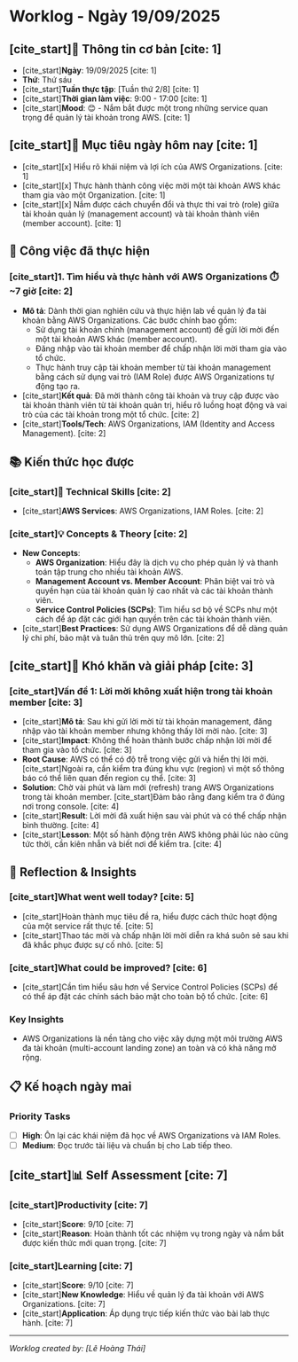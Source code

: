 # Worklog - Ngày 19/09/2025

## [cite_start]📅 **Thông tin cơ bản** [cite: 1]
* [cite_start]**Ngày**: 19/09/2025 [cite: 1]
* **Thứ**: Thứ sáu
* [cite_start]**Tuần thực tập**: [Tuần thứ 2/8] [cite: 1]
* [cite_start]**Thời gian làm việc**: 9:00 - 17:00 [cite: 1]
* [cite_start]**Mood**: 😊 - Nắm bắt được một trong những service quan trọng để quản lý tài khoản trong AWS. [cite: 1]

## [cite_start]🎯 **Mục tiêu ngày hôm nay** [cite: 1]
* [cite_start][x] Hiểu rõ khái niệm và lợi ích của AWS Organizations. [cite: 1]
* [cite_start][x] Thực hành thành công việc mời một tài khoản AWS khác tham gia vào một Organization. [cite: 1]
* [cite_start][x] Nắm được cách chuyển đổi và thực thi vai trò (role) giữa tài khoản quản lý (management account) và tài khoản thành viên (member account). [cite: 1]

## 💼 **Công việc đã thực hiện**

### [cite_start]1. Tìm hiểu và thực hành với AWS Organizations ⏱️ ~7 giờ [cite: 2]
* **Mô tả**: Dành thời gian nghiên cứu và thực hiện lab về quản lý đa tài khoản bằng AWS Organizations. Các bước chính bao gồm:
    * Sử dụng tài khoản chính (management account) để gửi lời mời đến một tài khoản AWS khác (member account).
    * Đăng nhập vào tài khoản member để chấp nhận lời mời tham gia vào tổ chức.
    * Thực hành truy cập tài khoản member từ tài khoản management bằng cách sử dụng vai trò (IAM Role) được AWS Organizations tự động tạo ra.
* [cite_start]**Kết quả**: Đã mời thành công tài khoản và truy cập được vào tài khoản thành viên từ tài khoản quản trị, hiểu rõ luồng hoạt động và vai trò của các tài khoản trong một tổ chức. [cite: 2]
* [cite_start]**Tools/Tech**: AWS Organizations, IAM (Identity and Access Management). [cite: 2]

## 📚 **Kiến thức học được**

### [cite_start]🔧 Technical Skills [cite: 2]
* [cite_start]**AWS Services**: AWS Organizations, IAM Roles. [cite: 2]

### [cite_start]💡 Concepts & Theory [cite: 2]
* **New Concepts**:
    * **AWS Organization**: Hiểu đây là dịch vụ cho phép quản lý và thanh toán tập trung cho nhiều tài khoản AWS.
    * **Management Account vs. Member Account**: Phân biệt vai trò và quyền hạn của tài khoản quản lý cao nhất và các tài khoản thành viên.
    * **Service Control Policies (SCPs)**: Tìm hiểu sơ bộ về SCPs như một cách để áp đặt các giới hạn quyền trên các tài khoản thành viên.
* [cite_start]**Best Practices**: Sử dụng AWS Organizations để dễ dàng quản lý chi phí, bảo mật và tuân thủ trên quy mô lớn. [cite: 2]

## [cite_start]🚧 **Khó khăn và giải pháp** [cite: 3]

### [cite_start]Vấn đề 1: Lời mời không xuất hiện trong tài khoản member [cite: 3]
* [cite_start]**Mô tả**: Sau khi gửi lời mời từ tài khoản management, đăng nhập vào tài khoản member nhưng không thấy lời mời nào. [cite: 3]
* [cite_start]**Impact**: Không thể hoàn thành bước chấp nhận lời mời để tham gia vào tổ chức. [cite: 3]
* **Root Cause**: AWS có thể có độ trễ trong việc gửi và hiển thị lời mời. [cite_start]Ngoài ra, cần kiểm tra đúng khu vực (region) vì một số thông báo có thể liên quan đến region cụ thể. [cite: 3]
* **Solution**: Chờ vài phút và làm mới (refresh) trang AWS Organizations trong tài khoản member. [cite_start]Đảm bảo rằng đang kiểm tra ở đúng nơi trong console. [cite: 4]
* [cite_start]**Result**: Lời mời đã xuất hiện sau vài phút và có thể chấp nhận bình thường. [cite: 4]
* [cite_start]**Lesson**: Một số hành động trên AWS không phải lúc nào cũng tức thời, cần kiên nhẫn và biết nơi để kiểm tra. [cite: 4]

## 💭 **Reflection & Insights**

### [cite_start]What went well today? [cite: 5]
* [cite_start]Hoàn thành mục tiêu đề ra, hiểu được cách thức hoạt động của một service rất thực tế. [cite: 5]
* [cite_start]Thao tác mời và chấp nhận lời mời diễn ra khá suôn sẻ sau khi đã khắc phục được sự cố nhỏ. [cite: 5]

### [cite_start]What could be improved? [cite: 6]
* [cite_start]Cần tìm hiểu sâu hơn về Service Control Policies (SCPs) để có thể áp đặt các chính sách bảo mật cho toàn bộ tổ chức. [cite: 6]

### Key Insights
* AWS Organizations là nền tảng cho việc xây dựng một môi trường AWS đa tài khoản (multi-account landing zone) an toàn và có khả năng mở rộng.

## 📋 **Kế hoạch ngày mai**

### Priority Tasks
* [ ] **High**: Ôn lại các khái niệm đã học về AWS Organizations và IAM Roles.
* [ ] **Medium**: Đọc trước tài liệu và chuẩn bị cho Lab tiếp theo.

## [cite_start]📊 **Self Assessment** [cite: 7]

### [cite_start]Productivity [cite: 7]
* [cite_start]**Score**: 9/10 [cite: 7]
* [cite_start]**Reason**: Hoàn thành tốt các nhiệm vụ trong ngày và nắm bắt được kiến thức mới quan trọng. [cite: 7]

### [cite_start]Learning [cite: 7]
* [cite_start]**Score**: 9/10 [cite: 7]
* [cite_start]**New Knowledge**: Hiểu về quản lý đa tài khoản với AWS Organizations. [cite: 7]
* [cite_start]**Application**: Áp dụng trực tiếp kiến thức vào bài lab thực hành. [cite: 7]

---
*Worklog created by: [Lê Hoàng Thái]*
